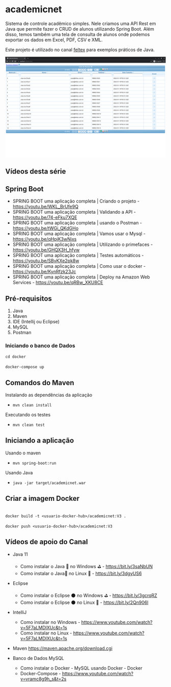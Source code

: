 # academicnet

  Sistema de controle acadêmico simples. Nele criamos uma API Rest em Java que permite fazer o CRUD de alunos utilizando
  Spring Boot. Além disso, temos também uma tela de consulta de alunos onde podemos exportar os dados em Excel, PDF, CSV
  e XML.

  Este projeto é utilizado no canal [feltex](https://www.youtube.com/feltexbr) para exemplos práticos de Java.


![AcademicNet](AcademicNet.png)


## Vídeos desta série


## Spring Boot
- SPRING BOOT uma aplicação completa | Criando o projeto - https://youtu.be/WKL_BrUfe9Q
- SPRING BOOT uma aplicação completa | Validando a API - https://youtu.be/74-eFku7XQE
- SPRING BOOT uma aplicação completa | usando o Postman - https://youtu.be/tWGi_QKdGHo
- SPRING BOOT uma aplicação completa | Vamos usar o Mysql - https://youtu.be/qHpjK3wNjxs
- SPRING BOOT uma aplicação completa | Utilizando o primefaces - https://youtu.be/GHQX3H_hfyw
- SPRING BOOT uma aplicação completa | Testes automáticos - https://youtu.be/SBvKXe2pk8w
- SPRING BOOT uma aplicação completa | Como usar o docker - https://youtu.be/KynRfzk23Jc
- SPRING BOOT uma aplicação completa | Deploy na Amazon Web Services - https://youtu.be/qRBw_XKU8CE


## Pré-requisitos

1. Java
1. Maven
1. IDE (Intellij ou Eclipse)
1. MySQL
1. Postman

### Iniciando o banco de Dados

```
cd docker

docker-compose up

```


## Comandos do Maven

Instalando as dependências da aplicação

- `mvn clean install`

Executando os testes
- `mvn clean test`

## Iniciando a aplicação

Usando o maven

- `mvn spring-boot:run`

Usando Java

- `java -jar target/academicnet.war` 


## Criar a imagem Docker

```

docker build -t <usuario-docker-hub>/academicnet:V3 .

docker push <usuario-docker-hub>/academicnet:V3

```

## Vídeos de apoio do Canal 

- Java 11
   - Como instalar o Java 🍵 no Windows ⛳ - https://bit.ly/3saNbUN
   - Como instalar o Java🍵 no Linux 🐧 - https://bit.ly/3dgyUS6

- Eclipse   
   - Como instalar o Eclipse 🌑 no Windows ⛳ - https://bit.ly/3gcrqRZ  
   - Como instalar o Eclipse 🌑 no Linux 🐧 - https://bit.ly/2Qn906l
   
- IntelliJ
  - Como instalar no Windows -  https://www.youtube.com/watch?v=5F7aLMDlXUc&t=1s
  - Como instalar no Linux - https://www.youtube.com/watch?v=5F7aLMDlXUc&t=1s
  

- Maven
    https://maven.apache.org/download.cgi
    
- Banco de Dados MySQL
    - Como instalar o Docker - MySQL usando Docker -  Docker
    - Docker-Compose - https://www.youtube.com/watch?v=vramc8g9h_s&t=2s

